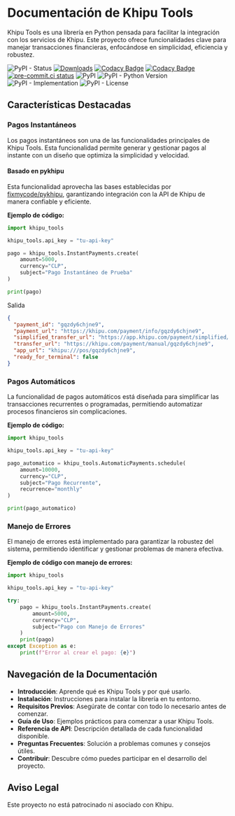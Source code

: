 # Documentación de Khipu Tools

Khipu Tools es una librería en Python pensada para facilitar la integración con los servicios de Khipu. Este proyecto ofrece funcionalidades clave para manejar transacciones financieras, enfocándose en simplicidad, eficiencia y robustez.

![PyPI - Status](https://img.shields.io/pypi/status/django-payments-flow)
[![Downloads](https://pepy.tech/badge/django-payments-flow)](https://pepy.tech/project/django-payments-flow)
[![Codacy Badge](https://app.codacy.com/project/badge/Grade/7dc3c8d6fe844fdaa1de0cb86c242934)](https://app.codacy.com/gh/mariofix/django-payments-flow/dashboard?utm_source=gh&utm_medium=referral&utm_content=&utm_campaign=Badge_grade)
[![Codacy Badge](https://app.codacy.com/project/badge/Coverage/7dc3c8d6fe844fdaa1de0cb86c242934)](https://app.codacy.com/gh/mariofix/django-payments-flow/dashboard?utm_source=gh&utm_medium=referral&utm_content=&utm_campaign=Badge_coverage)
[![pre-commit.ci status](https://results.pre-commit.ci/badge/github/mariofix/django-payments-flow/main.svg)](https://results.pre-commit.ci/latest/github/mariofix/django-payments-flow/main)
![PyPI](https://img.shields.io/pypi/v/django-payments-flow)
![PyPI - Python Version](https://img.shields.io/pypi/pyversions/django-payments-flow)
![PyPI - Implementation](https://img.shields.io/pypi/implementation/django-payments-flow)
![PyPI - License](https://img.shields.io/pypi/l/django-payments-flow)

## Características Destacadas

### Pagos Instantáneos

Los pagos instantáneos son una de las funcionalidades principales de Khipu Tools. Esta funcionalidad permite generar y gestionar pagos al instante con un diseño que optimiza la simplicidad y velocidad.

#### Basado en pykhipu

Esta funcionalidad aprovecha las bases establecidas por [fixmycode/pykhipu](https://github.com/fixmycode/pykhipu), garantizando integración con la API de Khipu de manera confiable y eficiente.

**Ejemplo de código:**

```python
import khipu_tools

khipu_tools.api_key = "tu-api-key"

pago = khipu_tools.InstantPayments.create(
    amount=5000,
    currency="CLP",
    subject="Pago Instantáneo de Prueba"
)

print(pago)
```

Salida

```json
{
  "payment_id": "gqzdy6chjne9",
  "payment_url": "https://khipu.com/payment/info/gqzdy6chjne9",
  "simplified_transfer_url": "https://app.khipu.com/payment/simplified/gqzdy6chjne9",
  "transfer_url": "https://khipu.com/payment/manual/gqzdy6chjne9",
  "app_url": "khipu:///pos/gqzdy6chjne9",
  "ready_for_terminal": false
}
```

### Pagos Automáticos

La funcionalidad de pagos automáticos está diseñada para simplificar las transacciones recurrentes o programadas, permitiendo automatizar procesos financieros sin complicaciones.

**Ejemplo de código:**

```python
import khipu_tools

khipu_tools.api_key = "tu-api-key"

pago_automatico = khipu_tools.AutomaticPayments.schedule(
    amount=10000,
    currency="CLP",
    subject="Pago Recurrente",
    recurrence="monthly"
)

print(pago_automatico)
```

### Manejo de Errores

El manejo de errores está implementado para garantizar la robustez del sistema, permitiendo identificar y gestionar problemas de manera efectiva.

**Ejemplo de código con manejo de errores:**

```python
import khipu_tools

khipu_tools.api_key = "tu-api-key"

try:
    pago = khipu_tools.InstantPayments.create(
        amount=5000,
        currency="CLP",
        subject="Pago con Manejo de Errores"
    )
    print(pago)
except Exception as e:
    print(f"Error al crear el pago: {e}")
```

## Navegación de la Documentación

- **Introducción**: Aprende qué es Khipu Tools y por qué usarlo.
- **Instalación**: Instrucciones para instalar la librería en tu entorno.
- **Requisitos Previos**: Asegúrate de contar con todo lo necesario antes de comenzar.
- **Guía de Uso**: Ejemplos prácticos para comenzar a usar Khipu Tools.
- **Referencia de API**: Descripción detallada de cada funcionalidad disponible.
- **Preguntas Frecuentes**: Solución a problemas comunes y consejos útiles.
- **Contribuir**: Descubre cómo puedes participar en el desarrollo del proyecto.

## Aviso Legal

Este proyecto no está patrocinado ni asociado con Khipu.
